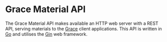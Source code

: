 # Grace Material API

The Grace Material API makes available an HTTP web server with a REST API, serving materials to the [Grace](https://github.com/muzzarellimj/grace) client applications. This API is written in [Go](https://go.dev/) and utilises the [Gin](https://gin-gonic.com/) web framework.